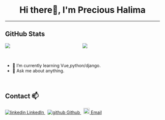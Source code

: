 <h1 align="center">Hi there👋, I'm Precious Halima</h1>

<hr>

## GitHub Stats
<div style="display: flex;">
    <div style="width: 50%;">
        <img src="https://github-readme-streak-stats.herokuapp.com?user=halimaprecious&theme=gotham" />
    </div>
    <div style="width: 50%;">
        <img src="https://github-readme-stats.vercel.app/api?username=halimaprecious&theme=gotham&custom_title=halimaprecious%20github%20stats" />
    </div>
</div>
<br>
<br>

- 🌱 I’m currently learning Vue,python/django.
- 💬 Ask me about anything.

<br>

## Contact 📫 

<p>
  <a href="https://www.linkedin.com/in/precious-halima" rel="nofollow noreferrer">
    <img src="https://i.stack.imgur.com/gVE0j.png" alt="linkedin"> LinkedIn
  </a> &nbsp; 
  <a href="https://github.com/halimaprecious" rel="nofollow noreferrer">
    <img src="https://i.stack.imgur.com/tskMh.png" alt="github"> Github
  </a>&nbsp; 
  <a href="#" rel="nofollow noreferrer">
    <img src="https://cdn-icons-png.flaticon.com/512/732/732200.png" alt="email" width="20px" height="20px"> Email
  </a>
</p>

